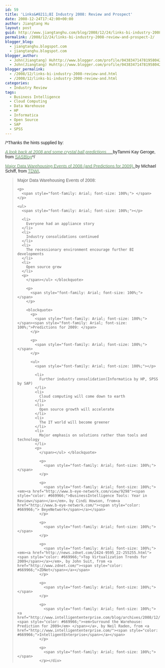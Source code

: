 ```yaml
---
id: 59
title: 'Links&#8211;BI Industry 2008: Review and Prospect'
date: 2008-12-24T17:42:00+00:00
author: Jiangtang Hu
layout: post
guid: http://www.jiangtanghu.com/blog/2008/12/24/links-bi-industry-2008-review-and-prospect-2/
permalink: /2008/12/24/links-bi-industry-2008-review-and-prospect-2/
blogger_blog:
  - jiangtanghu.blogspot.com
  - jiangtanghu.blogspot.com
blogger_author:
  - John(Jiangtang) Huhttp://www.blogger.com/profile/04383471478195804254JiangtangHu@gmail.com
  - John(Jiangtang) Huhttp://www.blogger.com/profile/04383471478195804254JiangtangHu@gmail.com
blogger_permalink:
  - /2008/12/links-bi-industry-2008-review-and.html
  - /2008/12/links-bi-industry-2008-review-and.html
categories:
  - Industry Review
tags:
  - Business Intelligence
  - Cloud Computing
  - Data Warehouse
  - HP
  - Informatica
  - Open Source
  - SAP
  - SPSS
---
```

<div>
  <span style="font-family: Arial; font-size: 100%;"> </span><span style="font-family: Arial; font-size: 100%;">/*Thanks the hints supplied by: </span></p> 
  
  <p>
    <span style="font-family: Arial; font-size: 100%;"> </span>
  </p>
  
  <p>
    <span style="font-family: Arial; font-size: 100%;"><a href="http://blogs.sas.com/bipie/index.php?/archives/43-A-look-back-at-2008-and-some-crystal-ball-predictions....html"><span style="color: #669966;"><em>A look back at 2008 and some crystal ball predictions&#8230;,</em> </span></a>byTammi Kay Geroge, from <a href="http://blogs.sas.com/"><span style="color: #669966;">SASBlog</span></a>*/ </span>
  </p>
  
  <p>
    <span style="font-family: Arial; font-size: 100%;"> </span>
  </p>
  
  <p>
    <span style="font-family: Arial; font-size: 100%;"><a href="http://www.tdwi.org/News/display.aspx?ID=9261"><span style="color: #669966;">Major Data Warehousing Events of 2008 (and Predictions for 2009), </span></a>by Michael Schiff, from <a href="http://www.tdwi.org/"><span style="color: #669966;">TDWI</span></a>, </span>
  </p>
  
  <p>
    <span style="font-family: Arial; font-size: 100%;"> </span>
  </p>
  
  <blockquote>
    <p>
      <span style="font-family: Arial; font-size: 100%;"> </span><span style="font-family: Arial; font-size: 100%;">Major Data Warehousing Events of 2008: </span>
    </p>
    
    <p>
      <span style="font-family: Arial; font-size: 100%;"> </span>
    </p>
    
    <ul>
      <span style="font-family: Arial; font-size: 100%;"></p> 
      
      <li>
        Everyone had an appliance story
      </li>
      <li>
        Industry consolidations continued
      </li>
      <li>
        The recessionary environment encourage further BI developments
      </li>
      <li>
        Open source grew
      </li>
      <p>
        </span></ul> </blockquote> 
        
        <p>
          <span style="font-family: Arial; font-size: 100%;"> </span>
        </p>
        
        <blockquote>
          <p>
            <span style="font-family: Arial; font-size: 100%;"> </span><span style="font-family: Arial; font-size: 100%;">Predictions for 2009: </span>
          </p>
          
          <p>
            <span style="font-family: Arial; font-size: 100%;"> </span>
          </p>
          
          <ul>
            <span style="font-family: Arial; font-size: 100%;"></p> 
            
            <li>
              Further industry consolidation(Informatica by HP, SPSS by SAP)
            </li>
            <li>
              Cloud computing will come down to earth
            </li>
            <li>
              Open source growth will accelerate
            </li>
            <li>
              The IT world will become greener
            </li>
            <li>
              Major emphasis on solutions rather than tools and technology
            </li>
            <p>
              </span></ul> </blockquote> 
              
              <p>
                <span style="font-family: Arial; font-size: 100%;"> </span>
              </p>
              
              <p>
                <span style="font-family: Arial; font-size: 100%;"><em><a href="http://www.b-eye-network.com/view/9298"><span style="color: #669966;">BusinessIntelligence Tools: Year in Review</span></a></em>，by Cindi Howson, from<a href="http://www.b-eye-network.com/"><span style="color: #669966;"> BeyeNetwork</span></a></span>
              </p>
              
              <p>
                <span style="font-family: Arial; font-size: 100%;"> </span>
              </p>
              
              <p>
                <span style="font-family: Arial; font-size: 100%;"><em><a href="http://news.zdnet.com/2424-9595_22-255255.html"><span style="color: #669966;">Top Virtualization Trends for 2009</span></a></em>, by John Suit, from <a href="http://www.zdnet.com/"><span style="color: #669966;">ZDNet</span></a></span>
              </p>
              
              <p>
                <span style="font-family: Arial; font-size: 100%;"> </span>
              </p>
              
              <p>
                <span style="font-family: Arial; font-size: 100%;"><a href="http://www.intelligententerprise.com/blog/archives/2008/12/a_prediction_fo.html"><span style="color: #669966;"><em>Surround the Warehouse: Prediction for 2009</em> </span></a>, by Neil Raden, from <a href="http://www.intelligententerprise.com/"><span style="color: #669966;">IntelligentEnterprise</span></a></span>
              </p>
              
              <p>
                <span style="font-family: Arial; font-size: 100%;"> </span>
              </p></div>
